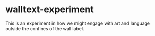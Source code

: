 # walltext-experiment
This is an experiment in how we might engage with art and language outside the confines of the wall label.

